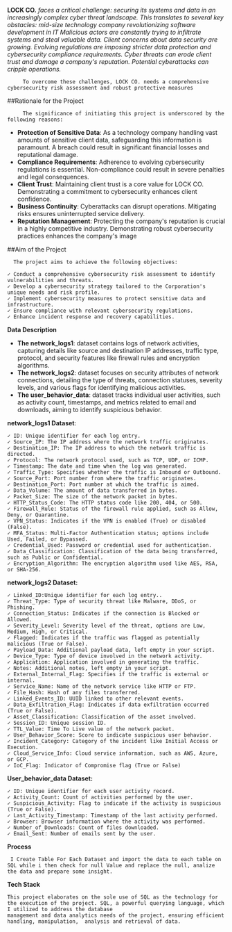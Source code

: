 **LOCK CO.** *faces a critical challenge: securing its systems and data in an increasingly complex cyber threat landscape. This translates to several key obstacles:
            mid-size technology company revolutionizing software development in IT
            Malicious actors are constantly trying to infiltrate systems and steal valuable data.
            Client concerns about data security are growing.
            Evolving regulations are imposing stricter data protection and cybersecurity compliance requirements.
            Cyber threats can erode client trust and damage a company's reputation.
            Potential cyberattacks can cripple operations.*

         To overcome these challenges, LOCK CO. needs a comprehensive cybersecurity risk assessment and robust protective measures


##Rationale for the Project

         The significance of initiating this project is underscored by the following reasons:
     
 - **Protection of Sensitive Data**: As a technology company handling vast amounts of sensitive client data, safeguarding this information is paramount. A breach could result in significant financial losses and reputational damage.
 - **Compliance Requirements**: Adherence to evolving cybersecurity regulations is essential. Non-compliance could result in severe penalties and legal consequences.
 - **Client Trust**: Maintaining client trust is a core value for LOCK CO. Demonstrating a commitment to cybersecurity enhances client confidence.
 - **Business Continuity**: Cyberattacks can disrupt operations. Mitigating risks ensures uninterrupted service delivery.
 - **Reputation Management**: Protecting the company's reputation is crucial in a highly competitive industry. Demonstrating robust cybersecurity practices enhances the company's image
        
##Aim of the Project

      The project aims to achieve the following objectives:
    
    ✓ Conduct a comprehensive cybersecurity risk assessment to identify vulnerabilities and threats.
    ✓ Develop a cybersecurity strategy tailored to the Corporation's unique needs and risk profile.
    ✓ Implement cybersecurity measures to protect sensitive data and infrastructure.
    ✓ Ensure compliance with relevant cybersecurity regulations.
    ✓ Enhance incident response and recovery capabilities.


  **Data Description**

- **The network_logs1**: dataset contains logs of network activities, capturing details like source and destination IP addresses, traffic type, protocol, and security features like firewall rules and encryption algorithms.
- **The network_logs2**: dataset focuses on security attributes of network connections, detailing the type of threats, connection statuses, severity levels, and various flags for identifying malicious activities.
- **The user_behavior_data**: dataset tracks individual user activities, such as activity count, timestamps, and metrics related to email and downloads, aiming to identify suspicious behavior.


**network_logs1 Dataset**:

    ✓ ID: Unique identifier for each log entry.
    ✓ Source_IP: The IP address where the network traffic originates.
    ✓ Destination_IP: The IP address to which the network traffic is directed.
    ✓ Protocol: The network protocol used, such as TCP, UDP, or ICMP.
    ✓ Timestamp: The date and time when the log was generated.
    ✓ Traffic_Type: Specifies whether the traffic is Inbound or Outbound.
    ✓ Source_Port: Port number from where the traffic originates.
    ✓ Destination_Port: Port number at which the traffic is aimed.
    ✓ Data_Volume: The amount of data transferred in bytes.
    ✓ Packet_Size: The size of the network packet in bytes.
    ✓ HTTP_Status_Code: The HTTP status code like 200, 404, or 500.
    ✓ Firewall_Rule: Status of the firewall rule applied, such as Allow, Deny, or Quarantine.
    ✓ VPN_Status: Indicates if the VPN is enabled (True) or disabled (False).
    ✓ MFA_Status: Multi-Factor Authentication status; options include Used, Failed, or Bypassed.
    ✓ Credential_Used: Password or credential used for authentication.
    ✓ Data_Classification: Classification of the data being transferred, such as Public or Confidential.
    ✓ Encryption_Algorithm: The encryption algorithm used like AES, RSA, or SHA-256.


**network_logs2 Dataset:**
  
    ✓ Linked_ID:Unique identifier for each log entry..
    ✓ Threat_Type: Type of security threat like Malware, DDoS, or Phishing.
    ✓ Connection_Status: Indicates if the connection is Blocked or Allowed.
    ✓ Severity_Level: Severity level of the threat, options are Low, Medium, High, or Critical.
    ✓ Flagged: Indicates if the traffic was flagged as potentially malicious (True or False).
    ✓ Payload_Data: Additional payload data, left empty in your script.
    ✓ Device_Type: Type of device involved in the network activity.
    ✓ Application: Application involved in generating the traffic.
    ✓ Notes: Additional notes, left empty in your script.
    ✓ External_Internal_Flag: Specifies if the traffic is external or internal.
    ✓ Service_Name: Name of the network service like HTTP or FTP.
    ✓ File_Hash: Hash of any files transferred.
    ✓ Linked_Events_ID: UUID linked to other relevant events.
    ✓ Data_Exfiltration_Flag: Indicates if data exfiltration occurred (True or False).
    ✓ Asset_Classification: Classification of the asset involved.
    ✓ Session_ID: Unique session ID.
    ✓ TTL_Value: Time To Live value of the network packet.
    ✓ User_Behavior_Score: Score to indicate suspicious user behavior.
    ✓ Incident_Category: Category of the incident like Initial Access or Execution.
    ✓ Cloud_Service_Info: Cloud service information, such as AWS, Azure, or GCP.
    ✓ IoC_Flag: Indicator of Compromise flag (True or False)


**User_behavior_data Dataset:**

    ✓ ID: Unique identifier for each user activity record.
    ✓ Activity_Count: Count of activities performed by the user.
    ✓ Suspicious_Activity: Flag to indicate if the activity is suspicious (True or False).
    ✓ Last_Activity_Timestamp: Timestamp of the last activity performed.
    ✓ Browser: Browser information where the activity was performed.
    ✓ Number_of_Downloads: Count of files downloaded.
    ✓ Email_Sent: Number of emails sent by the user.


**Process**
  
     I Create Table For Each Dataset and import the data to each table on SQL while i then check for null Value and replace the null, analize the data and prepare some insight.
  
  **Tech Stack**

    This project elaborates on the sole use of SQL as the technology for the execution of the project. SQL, a powerful querying language, which I utilized to address the database 
    management and data analytics needs of the project, ensuring efficient handling, manipulation,  analysis and retrieval of data.
    
